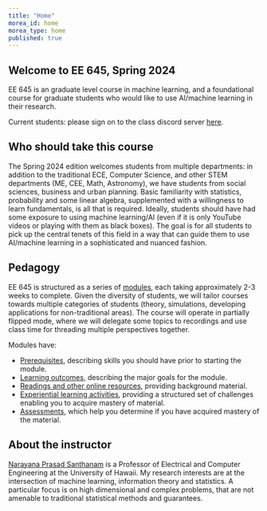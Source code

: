 ```yaml
---
title: "Home"
morea_id: home
morea_type: home
published: true
---
```


## Welcome to EE 645, Spring 2024

EE 645 is an graduate level course in machine learning, and a foundational
course for graduate students who would like to use AI/machine learning
in their research.

Current students: please sign on to the class discord server [here](https://discord.gg/BeU63RnS).

## Who should take this course

The Spring 2024 edition welcomes students from multiple departments:
in addition to the traditional ECE, Computer Science, and other STEM
departments (ME, CEE, Math, Astronomy), we have students from social
sciences, business and urban planning. Basic familiarity with
statistics, probability and some linear algebra, supplemented with a
willingness to learn fundamentals, is all that is required. Ideally,
students should have had some exposure to using machine learning/AI
(even if it is only YouTube videos or playing with them as black
boxes). The goal is for all students to pick up the central tenets of
this field in a way that can guide them to use AI/machine learning in
a sophisticated and nuanced fashion.

## Pedagogy

EE 645 is structured as a series of
[modules](https://uhm-descartes.github.io/ee645/modules), each taking
approximately 2-3 weeks to complete. Given the diversity of students,
we will tailor courses towards multiple categories of students
(theory, simulations, developing applications for non-traditional
areas). The course will operate in partially flipped mode, where we
will delegate some topics to recordings and use class time for threading
multiple perspectives together. 

Modules have:

  * [Prerequisites](https://uhm-descartes.github.io/ee645/prerequisites), describing skills you should have prior to starting the module.
  * [Learning outcomes](https://uhm-descartes.github.io/ee645/outcomes), describing the major goals for the module.
  * [Readings and other online resources](https://uhm-descartes.github.io/ee645/readings), providing background material.
  * [Experiential learning activities](https://uhm-descartes.github.io/ee645/experiences), providing a structured set of challenges enabling you to acquire mastery of material.
  * [Assessments](https://uhm-descartes.github.io/ee645/assessments), which help you determine if you have acquired mastery of the material.

## About the instructor

[Narayana Prasad Santhanam](https://ee.hawaii.edu/faculty/profile?usr=63) is a Professor of Electrical and Computer Engineering at the University of Hawaii. My research interests are at the intersection of machine learning, information theory and statistics. A particular focus is on high dimensional and complex problems, that are not amenable to traditional statistical methods and guarantees.

